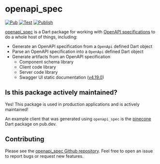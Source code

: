 # openapi_spec

[![Pub](https://img.shields.io/pub/v/openapi_spec.svg)](https://pub.dev/packages/openapi_spec)
[![Test](https://github.com/tazatechnology/openapi_spec/actions/workflows/test.yaml/badge.svg?branch=main)](https://github.com/tazatechnology/openapi_spec/actions/workflows/test.yaml)
[![Publish](https://github.com/tazatechnology/openapi_spec/actions/workflows/publish.yaml/badge.svg)](https://github.com/tazatechnology/openapi_spec/actions/workflows/publish.yaml)

[openapi_spec](https://pub.dev/packages/openapi_spec) is a Dart package for working with [OpenAPI specifications](https://swagger.io/specification/) to do a whole host of things, including:

* Generate an OpenAPI specification from a `OpenApi` defined Dart object
* Parse an OpenAPI specification into a `OpenApi` defined Dart object
* Generate artifacts from an OpenAPI specification
  * Component schema library
  * Client code library
  * Server code library
  * Swagger UI static documentation ([v4.19.0](https://github.com/swagger-api/swagger-ui/releases/tag/v4.19.0))

## Is this package actively maintained?

Yes! This package is used in production applications and is actively maintained!

An example client that was generated using `openapi_spec` is the [pinecone](https://pub.dev/packages/pinecone) Dart package on pub.dev.

## Contributing

Please see the [openapi_spec Github repository](https://github.com/tazatechnology/openapi_spec). Feel free to open an issue to report bugs or request new features.
